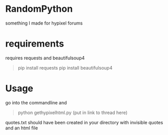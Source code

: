 # RandomPython
something I made for hypixel forums
# requirements
requires requests and beautifulsoup4
>pip install requests 
>pip install beautifulsoup4
# Usage
go into the commandline and
>python gethypixelhtml.py (put in link to thread here)

quotes.txt should have been created in your directory with invisible quotes and an html file
